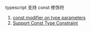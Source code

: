 
typescript 支持 const 修饰符





1. [const modifier on type parameters][1] 
2. [Support Const Type Constraint][2]



[1]: https://github.com/microsoft/TypeScript/pull/51865
[2]: https://github.com/microsoft/TypeScript/issues/41114